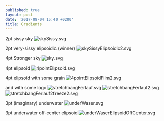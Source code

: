 ```yaml
---
published: true
layout: post
date: '2017-08-04 15:40 +0200'
title: Gradients
---
```

2pt sissy sky
![skySissy.svg]({{site.baseurl}}/media/skySissy.svg)

2pt very-sissy elipsoidic (winner)
![skySissyElipsoidic2.svg]({{site.baseurl}}/media/skySissyElipsoidic2.svg)

4pt Stronger sky
![sky.svg]({{site.baseurl}}/media/sky.svg)

4pt elipsoid
![4pointElipsoid.svg]({{site.baseurl}}/media/4pointElipsoid.svg)

4pt elipsoid with some grain
![4pointElipsoidFilm2.svg]({{site.baseurl}}/media/4pointElipsoidFilm2.svg)

and with some logo
![stretchbangFerlauf.svg]({{site.baseurl}}/media/stretchbangFerlauf.svg)
![stretchbangFerlauf2.svg]({{site.baseurl}}/media/stretchbangFerlauf2.svg)
![stretchbangFerlauf2freeze2.svg]({{site.baseurl}}/media/stretchbangFerlauf2freeze2.svg)

3pt (imaginary) underwater
![underWaser.svg]({{site.baseurl}}/media/underWaser.svg)

3pt underwater off-center elipsoid
![underWaserElipsoidOffCenter.svg]({{site.baseurl}}/media/underWaserElipsoidOffCenter.svg)
